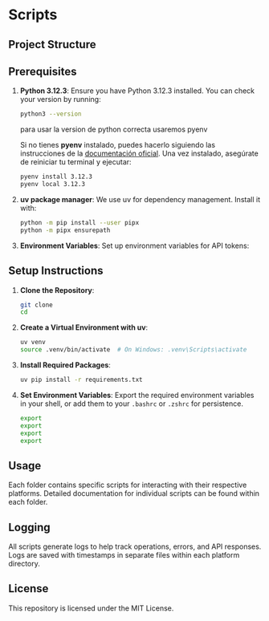 # Scripts



## Project Structure




## Prerequisites

1. **Python 3.12.3**: Ensure you have Python 3.12.3 installed. You can check your version by running:

   ```bash
   python3 --version
   ```

   para usar la version de python correcta usaremos pyenv

   Si no tienes **pyenv** instalado, puedes hacerlo siguiendo las instrucciones de la [documentación oficial](https://github.com/pyenv/pyenv#installation). Una vez instalado, asegúrate de reiniciar tu terminal y ejecutar:

   ```bash
   pyenv install 3.12.3
   pyenv local 3.12.3
   ```

2. **uv package manager**: We use uv for dependency management. Install it with:

   ```bash
   python -m pip install --user pipx
   python -m pipx ensurepath
   ```

3. **Environment Variables**: Set up environment variables for API tokens:


## Setup Instructions

1. **Clone the Repository**:

   ```bash
   git clone 
   cd 
   ```

2. **Create a Virtual Environment with uv**:

   ```bash
   uv venv
   source .venv/bin/activate  # On Windows: .venv\Scripts\activate
   ```

3. **Install Required Packages**:

   ```bash
   uv pip install -r requirements.txt
   ```

4. **Set Environment Variables**:
   Export the required environment variables in your shell, or add them to your `.bashrc` or `.zshrc` for persistence.
   ```bash
   export 
   export 
   export 
   export 
   ```

## Usage

Each folder contains specific scripts for interacting with their respective platforms. Detailed documentation for individual scripts can be found within each folder.

## Logging

All scripts generate logs to help track operations, errors, and API responses. Logs are saved with timestamps in separate files within each platform directory.

## License

This repository is licensed under the MIT License.